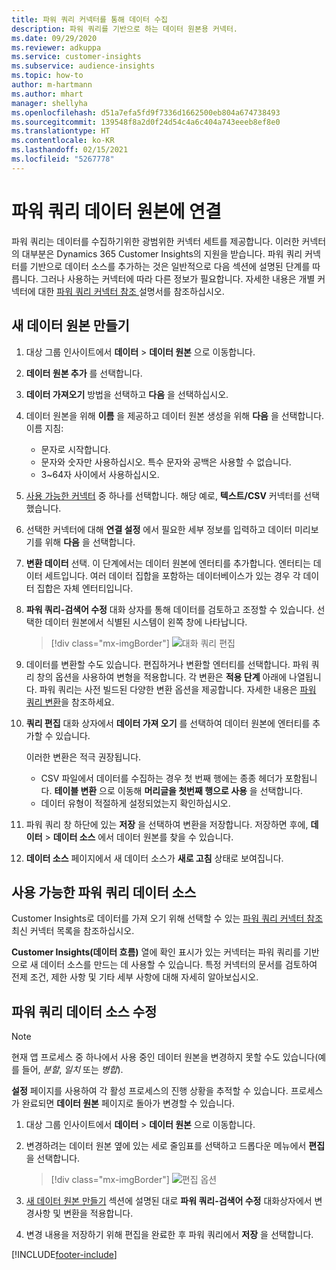 ```yaml
---
title: 파워 쿼리 커넥터를 통해 데이터 수집
description: 파워 쿼리를 기반으로 하는 데이터 원본용 커넥터.
ms.date: 09/29/2020
ms.reviewer: adkuppa
ms.service: customer-insights
ms.subservice: audience-insights
ms.topic: how-to
author: m-hartmann
ms.author: mhart
manager: shellyha
ms.openlocfilehash: d51a7efa5fd9f7336d1662500eb804a674738493
ms.sourcegitcommit: 139548f8a2d0f24d54c4a6c404a743eeeb8ef8e0
ms.translationtype: HT
ms.contentlocale: ko-KR
ms.lasthandoff: 02/15/2021
ms.locfileid: "5267778"
---
```

# <a name="connect-to-a-power-query-data-source"></a>파워 쿼리 데이터 원본에 연결

파워 쿼리는 데이터를 수집하기위한 광범위한 커넥터 세트를 제공합니다. 이러한 커넥터의 대부분은 Dynamics 365 Customer Insights의 지원을 받습니다. 파워 쿼리 커넥터를 기반으로 데이터 소스를 추가하는 것은 일반적으로 다음 섹션에 설명된 단계를 따릅니다. 그러나 사용하는 커넥터에 따라 다른 정보가 필요합니다. 자세한 내용은 개별 커넥터에 대한 [파워 쿼리 커넥터 참조 ](https://docs.microsoft.com/power-query/connectors/) 설명서를 참조하십시오.

## <a name="create-a-new-data-source"></a>새 데이터 원본 만들기

1. 대상 그룹 인사이트에서 **데이터** > **데이터 원본** 으로 이동합니다.

1. **데이터 원본 추가** 를 선택합니다.

1. **데이터 가져오기** 방법을 선택하고 **다음** 을 선택하십시오.

1. 데이터 원본을 위해 **이름** 을 제공하고 데이터 원본 생성을 위해 **다음** 을 선택합니다. 이름 지침: 
   - 문자로 시작합니다.
   - 문자와 숫자만 사용하십시오. 특수 문자와 공백은 사용할 수 없습니다.
   - 3~64자 사이에서 사용하십시오.

1. [사용 가능한 커넥터](#available-power-query-data-sources) 중 하나를 선택합니다. 해당 예로, **텍스트/CSV** 커넥터를 선택했습니다.

1. 선택한 커넥터에 대해 **연결 설정** 에서 필요한 세부 정보를 입력하고 데이터 미리보기를 위해 **다음** 을 선택합니다.

1. **변환 데이터** 선택. 이 단계에서는 데이터 원본에 엔터티를 추가합니다. 엔터티는 데이터 세트입니다. 여러 데이터 집합을 포함하는 데이터베이스가 있는 경우 각 데이터 집합은 자체 엔터티입니다.

1. **파워 쿼리-검색어 수정** 대화 상자를 통해 데이터를 검토하고 조정할 수 있습니다. 선택한 데이터 원본에서 식별된 시스템이 왼쪽 창에 나타납니다.

   > [!div class="mx-imgBorder"]
   > ![대화 쿼리 편집](media/data-manager-configure-edit-queries.png "대화 쿼리 편집")

1. 데이터를 변환할 수도 있습니다. 편집하거나 변환할 엔터티를 선택합니다. 파워 쿼리 창의 옵션을 사용하여 변형을 적용합니다. 각 변환은 **적용 단계** 아래에 나열됩니다. 파워 쿼리는 사전 빌드된 다양한 변환 옵션을 제공합니다. 자세한 내용은 [파워 쿼리 변환](https://docs.microsoft.com/power-query/power-query-what-is-power-query#transformations)을 참조하세요.

1. **쿼리 편집** 대화 상자에서 **데이터 가져 오기** 를 선택하여 데이터 원본에 엔터티를 추가할 수 있습니다.

   이러한 변환은 적극 권장됩니다.

   - CSV 파일에서 데이터를 수집하는 경우 첫 번째 행에는 종종 헤더가 포함됩니다. **테이블 변환** 으로 이동해 **머리글을 첫번째 행으로 사용** 을 선택합니다.
   - 데이터 유형이 적절하게 설정되었는지 확인하십시오.

1. 파워 쿼리 창 하단에 있는 **저장** 을 선택하여 변환을 저장합니다. 저장하면 후에, **데이터** > **데이터 소스** 에서 데이터 원본를 찾을 수 있습니다.

1. **데이터 소스** 페이지에서 새 데이터 소스가 **새로 고침** 상태로 보여집니다.

## <a name="available-power-query-data-sources"></a>사용 가능한 파워 쿼리 데이터 소스

Customer Insights로 데이터를 가져 오기 위해 선택할 수 있는 [파워 쿼리 커넥터 참조](https://docs.microsoft.com/power-query/connectors/) 최신 커넥터 목록을 참조하십시오. 

**Customer Insights(데이터 흐름)** 열에 확인 표시가 있는 커넥터는 파워 쿼리를 기반으로 새 데이터 소스를 만드는 데 사용할 수 있습니다. 특정 커넥터의 문서를 검토하여 전제 조건, 제한 사항 및 기타 세부 사항에 대해 자세히 알아보십시오.

## <a name="edit-power-query-data-sources"></a>파워 쿼리 데이터 소스 수정

> [!NOTE]
> 현재 앱 프로세스 중 하나에서 사용 중인 데이터 원본을 변경하지 못할 수도 있습니다(예를 들어, *분할*, *일치* 또는 *병합*). 
>
> **설정** 페이지를 사용하여 각 활성 프로세스의 진행 상황을 추적할 수 있습니다. 프로세스가 완료되면 **데이터 원본** 페이지로 돌아가 변경할 수 있습니다.

1. 대상 그룹 인사이트에서 **데이터** > **데이터 원본** 으로 이동합니다.

2. 변경하려는 데이터 원본 옆에 있는 세로 줄임표를 선택하고 드롭다운 메뉴에서 **편집** 을 선택합니다.

   > [!div class="mx-imgBorder"]
   > ![편집 옵션](media/edit-option-data-sources.png "편집 옵션")

3. [새 데이터 원본 만들기](#create-a-new-data-source) 섹션에 설명된 대로 **파워 쿼리-검색어 수정** 대화상자에서 변경사항 및 변환을 적용합니다.

4. 변경 내용을 저장하기 위해 편집을 완료한 후 파워 쿼리에서 **저장** 을 선택합니다.


[!INCLUDE[footer-include](../includes/footer-banner.md)]
